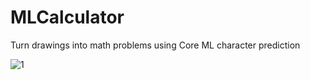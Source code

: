 # MLCalculator
Turn drawings into math problems using Core ML character prediction

<img src="https://raw.githubusercontent.com/elihartnett/MLCalculator/main/1.png" alt="1"/>

